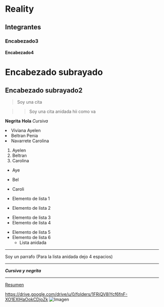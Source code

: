 # Reality

## Integrantes

### Encabezado3

#### Encabezado4

Encabezado subrayado
=== 

Encabezado subrayado2
--- 

> Soy una cita

>> Soy una cita anidada
>> hii
>> como va

**Negrita**
__Hola__
*Cursiva*

<li> Viviana Ayelen </li>
<li> Beltran Penia </li>
<li> Navarrete Carolina </li>

1. Ayelen
2. Beltran
3. Carolina

- Aye
- Bel
- Caroli

- Elemento de lista 1
- Elemento de lista 2
* Elemento de lista 3
* Elemento de lista 4
+ Elemento de lista 5
+ Elemento de lista 6
    + Lista anidada
---
Soy un parrafo (Para la lista anidada dejo 4 espacios)
***
***Cursiva y negrita***
___
[Resumen](https://drive.google.com/drive/u/0/folders/1FRiQV8IYcf6fnF-XO1EXlHaOokCDjoZk)

<https://drive.google.com/drive/u/0/folders/1FRiQV8IYcf6fnF-XO1EXlHaOokCDjoZk>
![Imagen](https://www.google.com/url?sa=i&url=https%3A%2F%2Fwww.adslzone.net%2Fcomo-se-hace%2Fphotoshop%2Fquitar-fondo-imagen%2F&psig=AOvVaw24FJbSDnU9da6BfYihO-hd&ust=1664298265638000&source=images&cd=vfe&ved=0CAwQjRxqFwoTCPCk-ar4svoCFQAAAAAdAAAAABAD.jpg "Imagen")


 

